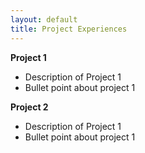 ```yaml
---
layout: default 
title: Project Experiences
---
```


**Project 1**

- Description of Project 1
- Bullet point about project 1

**Project 2**

- Description of Project 1
- Bullet point about project 1

